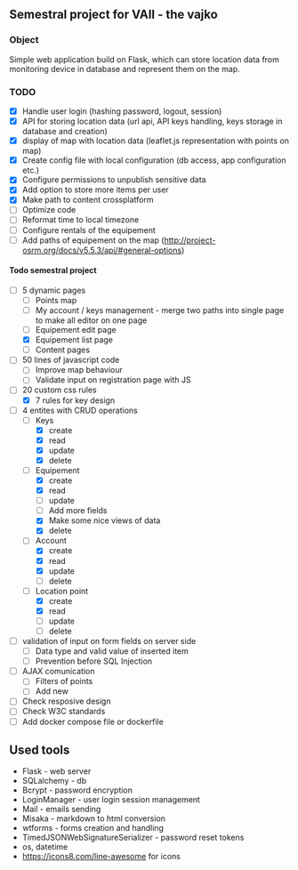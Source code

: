 ## Semestral project for VAII - the vajko

### Object
Simple web application build on Flask, which can store location data from monitoring device in database and represent them on the map. 

### TODO
- [x] Handle user login (hashing password, logout, session)
- [x] API for storing location data (url api, API keys handling, keys storage in database and creation)
- [x] display of map with location data (leaflet.js representation with points on map)
- [x] Create config file with local configuration (db access, app configuration etc.)
- [x] Configure permissions to unpublish sensitive data
- [x] Add option to store more items per user
- [x] Make path to content crossplatform
- [ ] Optimize code
- [ ] Reformat time to local timezone
- [ ] Configure rentals of the equipement
- [ ] Add paths of equipement on the map (http://project-osrm.org/docs/v5.5.3/api/#general-options)

#### Todo semestral project
- [ ] 5 dynamic pages
  - [ ] Points map
  - [ ] My account / keys management - merge two paths into single page to make all editor on one page
  - [ ] Equipement edit page
  - [x] Equipement list page
  - [ ] Content pages
- [ ] 50 lines of javascript code
  - [ ] Improve map behaviour
  - [ ] Validate input on registration page with JS
- [ ] 20 custom css rules
  - [x] 7 rules for key design
- [ ] 4 entites with CRUD operations
  - [ ] Keys
    - [x] create
    - [x] read
    - [x] update
    - [x] delete
  - [ ] Equipement
    - [x] create
    - [x] read
    - [ ] update
    - [ ] Add more fields
    - [x] Make some nice views of data
    - [x] delete
  - [ ] Account
    - [x] create
    - [x] read
    - [x] update
    - [ ] delete
  - [ ] Location point
    - [x] create
    - [x] read
    - [ ] update
    - [ ] delete
- [ ] validation of input on form fields on server side
  - [ ] Data type and valid value of inserted item
  - [ ] Prevention before SQL Injection
- [ ] AJAX comunication
  - [ ] Filters of points
  - [ ] Add new
- [ ] Check resposive design
- [ ] Check W3C standards
- [ ] Add docker compose file or dockerfile

## Used tools
- Flask - web server
- SQLalchemy - db
- Bcrypt - password encryption
- LoginManager - user login session management
- Mail - emails sending
- Misaka - markdown to html conversion
- wtforms - forms creation and handling
- TimedJSONWebSignatureSerializer - password reset tokens
- os, datetime
- https://icons8.com/line-awesome for icons